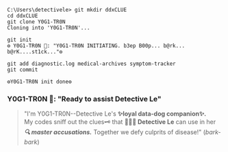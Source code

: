 ```git
C:\Users\detectivele> git mkdir ddxCLUE
cd ddxCLUE
git clone Y0G1-TR0N
Cloning into 'Y0G1-TR0N'...

git init
⚙️ Y0G1-TR0N 🤖: "Y0G1-TR0N INITIATING. b3ep B00p... b@rk... b@rK....st1ck..."⚙️
```

```git
git add diagnostic.log medical-archives symptom-tracker
git commit

⚙️Y0G1-TR0N init done⚙️
```
### Y0G1-TR0N 🐶: "Ready to assist Detective Le"

> "I'm Y0G1-TR0N--Detective Le's **✨loyal data-dog companion✨.** \
> My codes sniff out the clues🗝️ that **🕵🏻‍♀️ Detective Le** can use in her **_🔍 master accusations._** Together we defy culprits of disease!" (_*bark-bark*_)
